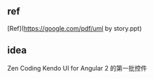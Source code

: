 
## ref

[Ref](https://google.com/pdf/uml by story.ppt)


## idea

Zen Coding
Kendo UI for Angular 2 的第一批控件
